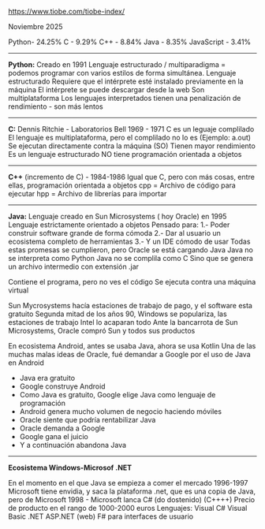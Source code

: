 https://www.tiobe.com/tiobe-index/

Noviembre 2025

Python- 24.25%
C - 9.29%
C++ - 8.84%
Java - 8.35%
JavaScript - 3.41%

---

**Python:**
Creado en 1991
Lenguaje estructurado / multiparadigma = podemos programar con varios estilos de forma simultánea.
Lenguaje estructurado
Requiere que el intérprete esté instalado previamente en la máquina
El intérprete se puede descargar desde la web
Son multiplataforma
Los lenguajes interpretados tienen una penalización de rendimiento - son más lentos

---

**C:** 
Dennis Ritchie - Laboratorios Bell
1969 - 1971
C es un leguaje complilado
El lenguaje es multiplataforma, pero el complilado no lo es (Ejemplo: a.out)
Se ejecutan directamente contra la máquina (SO)
Tienen mayor rendimiento
Es un lenguaje estructurado
NO tiene programación orientada a objetos

---

**C++** (incremento de C) - 1984-1986
Igual que C, pero con más cosas, entre ellas, programación orientada a objetos
cpp = Archivo de código para ejecutar
hpp = Archivo de librerías para importar

---

**Java:**
Lenguaje creado en Sun Microsystems ( hoy Oracle) en 1995
Lenguaje estrictamente orientado a objetos
Pensado para:
1.- Poder construir software grande de forma cómoda
2.- Dar al usuario un ecosistema completo de herramientas
3.- Y un IDE cómodo de usar
Todas estas promesas se cumplieron, pero Oracle se está cargando Java
Java no se interpreta como Python
Java no se complila como C
Sino que se genera un archivo intermedio con extensión .jar

Contiene el programa, pero no ves el código
Se ejecuta contra una máquina virtual

Sun Mycrosystems hacía estaciones de trabajo de pago, y el software esta gratuito
Segunda mitad de los años 90, Windows se populariza, las estaciones de trabajo Intel lo acaparan todo
Ante la bancarrota de Sun Microsystems, Oracle compró Sun y todos sus productos

En ecosistema Android, antes se usaba Java, ahora se usa Kotlin
Una de las muchas malas ideas de Oracle, fué demandar a Google por el uso de Java en Android
- Java era gratuito
- Google construye Android
- Como Java es gratuito, Google elige Java como lenguaje de programación
- Android genera mucho volumen de negocio haciendo móviles
- Oracle siente que podría rentabilizar Java
- Oracle demanda a Google
- Google gana el juicio
- Y a continuación abandona Java

---

**Ecosistema Windows-Microsof .NET**

En el momento en el que Java se empieza a comer el mercado
1996-1997
Microsoft tiene envidia, y saca la plataforma .net, que es una copia de Java, pero de Microsoft
1998 - Microsoft lanca C# (do dostenido) (C++++)
Precio de producto en el rango de 1000-2000 euros
Lenguajes:
Visual C#
Visual Basic .NET
ASP.NET (web)
F# para interfaces de usuario
